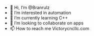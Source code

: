 - 👋 Hi, I’m @Branrulz
- 👀 I’m interested in automation
- 🌱 I’m currently learning C++
- 💞️ I’m looking to collaborate on apps
- 📫 How to reach me Victorycncllc.com

<!---
Branrulz/Branrulz is a ✨ special ✨ repository because its `README.md` (this file) appears on your GitHub profile.
You can click the Preview link to take a look at your changes.
--->
